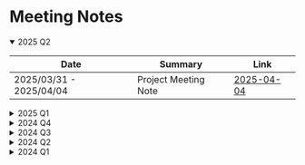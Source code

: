 # Meeting Notes

<details open>
<summary>2025 Q2</summary>

| Date                    | Summary                                            | Link                                 |
| ----------------------- | -------------------------------------------------- | ------------------------------------ |
| 2025/03/31 - 2025/04/04 | Project Meeting Note                               | [2025-04-04](2025-03/2025-04-04.pdf) |

</details>

<details>
<summary>2025 Q1</summary>

| Date                    | Summary                                            | Link                                 |
| ----------------------- | -------------------------------------------------- | ------------------------------------ |
| 2025/03/24 - 2025/03/28 | Project Meeting Note                               | [2025-03-28](2025-03/2025-03-28.pdf) |
| 2025/03/17 - 2025/03/21 | Project Meeting Note                               | [2025-03-21](2025-03/2025-03-21.pdf) |
| 2025/03/10 - 2025/03/14 | Project Meeting Note                               | [2025-03-14](2025-03/2025-03-14.pdf) |
| 2025/03/03 - 2025/03/07 | Project Meeting Note                               | [2025-03-07](2025-03/2025-03-07.pdf) |
| 2025/02/24 - 2025/02/28 | Project Meeting Note                               | [2025-02-28](2025-02/2025-02-28.pdf) |
| 2025/02/17 - 2025/02/21 | Project Meeting Note                               | [2025-02-21](2025-02/2025-02-21.pdf) |
| 2025/02/10 - 2025/02/14 | Project Meeting Note                               | [2025-02-14](2025-02/2025-02-14.pdf) |
| 2025/02/03 - 2025/02/07 | Project Meeting Note                               | [2025-02-07](2025-02/2025-02-07.pdf) |
| 2025/01/27 - 2025/01/31 | Project Meeting Note                               | [2025-01-31](2025-01/2025-01-31.pdf) |
| 2025/01/20 - 2025/01/24 | Project Meeting Note                               | [2025-01-24](2025-01/2025-01-24.pdf) |
| 2025/01/13 - 2025/01/17 | Project Meeting Note                               | [2025-01-17](2025-01/2025-01-17.pdf) |
| 2025/01/06 - 2025/01/10 | Project Meeting Note                               | [2025-01-10](2025-01/2025-01-10.pdf) |
| 2024/12/30 - 2025/01/03 | Project Meeting Note                               | [2025-01-03](2025-01/2025-01-03.pdf) |

</details>

<details>
<summary>2024 Q4</summary>

| Date                    | Summary                                            | Link                                 |
| ----------------------- | -------------------------------------------------- | ------------------------------------ |
| 2024/12/23 - 2024/12/27 | Project Meeting Note                               | [2024-12-27](2024-12/2024-12-27.pdf) |
| 2024/12/16 - 2024/12/20 | Project Meeting Note                               | [2024-12-20](2024-12/2024-12-20.pdf) |
| 2024/12/09 - 2024/12/13 | Project Meeting Note                               | [2024-12-13](2024-12/2024-12-13.pdf) |
| 2024/12/02 - 2024/12/06 | Project Meeting Note                               | [2024-12-06](2024-12/2024-12-06.pdf) |
| 2024/11/25 - 2024/11/29 | Project Meeting Note                               | [2024-11-29](2024-11/2024-11-29.pdf) |
| 2024/11/18 - 2024/11/22 | Project Meeting Note                               | [2024-11-22](2024-11/2024-11-22.pdf) |
| 2024/11/11 - 2024/11/15 | Project Meeting Note                               | [2024-11-15](2024-11/2024-11-15.pdf) |
| 2024/11/04 - 2024/11/08 | Project Meeting Note                               | [2024-11-08](2024-11/2024-11-08.pdf) |
| 2024/10/28 - 2024/11/01 | Project Meeting Note                               | [2024-11-01](2024-11/2024-11-01.pdf) |
| 2024/10/21 - 2024/10/25 | Project Meeting Note                               | [2024-10-25](2024-10/2024-10-25.pdf) |
| 2024/10/14 - 2024/10/18 | Project Meeting Note                               | [2024-10-18](2024-10/2024-10-18.pdf) |
| 2024/10/07 - 2024/10/11 | Project Meeting Note                               | [2024-10-11](2024-10/2024-10-11.pdf) |
| 2024/09/30 - 2024/10/04 | Masked Autoencoder (MAE), Vision Transformer (ViT) | [2024-10-04](2024-10/2024-10-04.pdf) |

</details>

<details>
<summary>2024 Q3</summary>

| Date                    | Summary                                            | Link                                 |
| ----------------------- | -------------------------------------------------- | ------------------------------------ |
| 2024/09/23 - 2024/09/27 | Generative Pre-trained Transformer (GPT)           | [2024-09-27](2024-09/2024-09-27.pdf) |
| 2024/09/16 - 2024/09/20 | Latent Diffusion Model                             | [2024-09-20](2024-09/2024-09-20.pdf) |
| 2024/09/09 - 2024/09/13 | Self-Attention, Transformer                        | [2024-09-13](2024-09/2024-09-13.pdf) |
| 2024/09/02 - 2024/09/06 | Chain-of-Thought, LLM Prompting                    | [2024-09-06](2024-09/2024-09-06.pdf) |
| 2024/08/26 - 2024/08/30 | Denoising Diffusion Probabilistic Models           | [2024-08-30](2024-08/2024-08-30.pdf) |
| 2024/08/19 - 2024/08/23 | U-Net, Image Segmentation                          | [2024-08-23](2024-08/2024-08-23.pdf) |
| 2024/08/12 - 2024/08/16 | VTON, IMAGDressing-v1                              | [2024-08-16](2024-08/2024-08-16.pdf) |
| 2024/08/05 - 2024/08/09 | Retrieval-Augmented Generation                     | [2024-08-09](2024-08/2024-08-09.pdf) |
| 2024/07/29 - 2024/08/02 | LLM Hallucination Detection and Evaluation         | [2024-08-02](2024-08/2024-08-02.pdf) |
| 2024/07/22 - 2024/07/26 | Time Series Decomposition, LLM Enhanced Model      | [2024-07-26](2024-07/2024-07-26.pdf) |
| 2024/07/15 - 2024/07/19 | Multi-label Image Classification, E-Ink, CLIP A... | [2024-07-19](2024-07/2024-07-19.pdf) |
| 2024/07/08 - 2024/07/12 | CLIP, Multi-label CLIP and Dense / Sparse Retri... | [2024-07-12](2024-07/2024-07-12.pdf) |
| 2024/07/01 - 2024/07/05 | Wafer Map Failure Detection                        | [2024-07-05](2024-07/2024-07-05.pdf) |

</details>

<details>
<summary>2024 Q2</summary>

| Date                    | Summary                                            | Link                                 |
| ----------------------- | -------------------------------------------------- | ------------------------------------ |
| 2024/06/24 - 2024/06/28 | Multi-modal Emotion Recognition,  Recommendatio... | [2024-06-28](2024-06/2024-06-28.pdf) |
| 2024/04/29 - 2024/05/31 | Weekly Progress Report                             | Unavailable                          |
| 2024/04/01 - 2024/04/26 | Weekly Progress Report                             | Unavailable                          |

</details>

<details>
<summary>2024 Q1</summary>

| Date                    | Summary                                            | Link                                 |
| ----------------------- | -------------------------------------------------- | ------------------------------------ |
| 2024/03/25 - 2024/03/29 | Weekly Progress Report                             | Unavailable                          |

</details>
